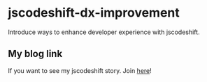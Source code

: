 # jscodeshift-dx-improvement

Introduce ways to enhance developer experience with jscodeshift.

## My blog link

If you want to see my jscodeshift story. Join [here](https://po4tion.dev/jscodeshift)!
